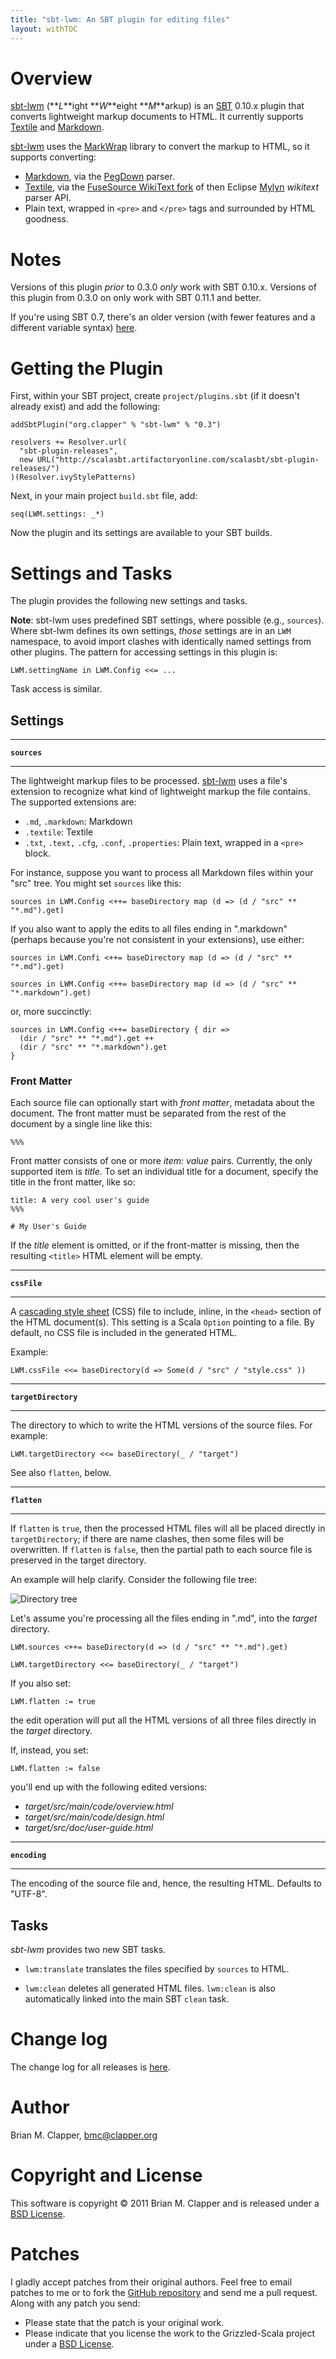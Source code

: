 ```yaml
---
title: "sbt-lwm: An SBT plugin for editing files"
layout: withTOC
---
```


# Overview

[sbt-lwm][] (**_L_**ight **_W_**eight **_M_**arkup) is an [SBT][] 0.10.x
plugin that converts lightweight markup documents to HTML. It currently
supports [Textile][] and [Markdown][].

[sbt-lwm][] uses the [MarkWrap][] library to convert the markup to HTML,
so it supports converting:

* [Markdown][], via the [PegDown][] parser.
* [Textile][], via the [FuseSource WikiText fork][] of then Eclipse
  [Mylyn][] *wikitext* parser API.
* Plain text, wrapped in `<pre>` and `</pre>` tags and surrounded by
  HTML goodness.

# Notes

Versions of this plugin _prior_ to 0.3.0 _only_ work with SBT 0.10.x. Versions
of this plugin from 0.3.0 on only work with SBT 0.11.1 and better.

If you're using SBT 0.7, there's an older version (with fewer features and a
different variable syntax) [here](http://software.clapper.org/sbt-plugins/lwm.html).

# Getting the Plugin

First, within your SBT project, create `project/plugins.sbt` (if it
doesn't already exist) and add the following:

    addSbtPlugin("org.clapper" % "sbt-lwm" % "0.3")

    resolvers += Resolver.url(
      "sbt-plugin-releases",
      new URL("http://scalasbt.artifactoryonline.com/scalasbt/sbt-plugin-releases/")
    )(Resolver.ivyStylePatterns)

Next, in your main project `build.sbt` file, add:

    seq(LWM.settings: _*)

Now the plugin and its settings are available to your SBT builds.

# Settings and Tasks

The plugin provides the following new settings and tasks.

**Note**: sbt-lwm uses predefined SBT settings, where possible (e.g.,
`sources`). Where sbt-lwm defines its own settings, *those*  settings are in an
`LWM` namespace, to avoid import clashes with identically named settings from
other plugins. The pattern for accessing settings in this plugin is:

    LWM.settingName in LWM.Config <<= ...

Task access is similar.

## Settings

---

**`sources`**

---

The lightweight markup files to be processed. [sbt-lwm][] uses a file's
extension to recognize what kind of lightweight markup the file contains.
The supported extensions are:

* `.md`, `.markdown`: Markdown
* `.textile`: Textile
* `.txt`, `.text,` `.cfg`, `.conf`, `.properties`: Plain text, wrapped in
  a `<pre>` block.

For instance, suppose you want to process all Markdown files within your
"src" tree. You might set `sources` like this:

    sources in LWM.Config <++= baseDirectory map (d => (d / "src" ** "*.md").get)

If you also want to apply the edits to all files ending in ".markdown"
(perhaps because you're not consistent in your extensions), use either:

    sources in LWM.Confi <++= baseDirectory map (d => (d / "src" ** "*.md").get)

    sources in LWM.Config <++= baseDirectory map (d => (d / "src" ** "*.markdown").get)
    
or, more succinctly:

    sources in LWM.Config <++= baseDirectory { dir =>
      (dir / "src" ** "*.md").get ++
      (dir / "src" ** "*.markdown").get
    }

### Front Matter

Each source file can optionally start with *front matter*, metadata about
the document. The front matter must be separated from the rest of the
document by a single line like this:

    %%%
    
Front matter consists of one or more *item: value* pairs. Currently, the
only supported item is *title*. To set an individual title for a document,
specify the title in the front matter, like so:

    title: A very cool user's guide
    %%%

    # My User's Guide

If the *title* element is omitted, or if the front-matter is missing, then
the resulting `<title>` HTML element will be empty.

---

**`cssFile`**

---

A [cascading style sheet][] (CSS) file to include, inline, in the `<head>`
section of the HTML document(s). This setting is a Scala `Option` pointing
to a file. By default, no CSS file is included in the generated HTML.

Example:

    LWM.cssFile <<= baseDirectory(d => Some(d / "src" / "style.css" ))


---

**`targetDirectory`**

---

The directory to which to write the HTML versions of the source files.
For example:

    LWM.targetDirectory <<= baseDirectory(_ / "target")

See also `flatten`, below.


---

**`flatten`**

---

If `flatten` is `true`, then the processed HTML files will all be placed
directly in `targetDirectory`; if there are name clashes, then some files
will be overwritten. If `flatten` is `false`, then the partial path to each
source file is preserved in the target directory.

An example will help clarify. Consider the following file tree:
 
![Directory tree](tree.png)

Let's assume you're processing all the files ending in ".md", into the *target*
directory.

    LWM.sources <++= baseDirectory(d => (d / "src" ** "*.md").get)

    LWM.targetDirectory <<= baseDirectory(_ / "target")
    
If you also set:

    LWM.flatten := true

the edit operation will put all the HTML versions of all three files
directly in the *target* directory.

If, instead, you set:

    LWM.flatten := false

you'll end up with the following edited versions:

* _target/src/main/code/overview.html_
* _target/src/main/code/design.html_
* _target/src/doc/user-guide.html_

---

**`encoding`**

---

The encoding of the source file and, hence, the resulting HTML. Defaults
to "UTF-8".

## Tasks

*sbt-lwm* provides two new SBT tasks.

* `lwm:translate` translates the files specified by `sources` to HTML.

* `lwm:clean` deletes all generated HTML files. `lwm:clean`
  is also automatically linked into the main SBT `clean` task.

# Change log

The change log for all releases is [here][changelog].

# Author

Brian M. Clapper, [bmc@clapper.org][]

# Copyright and License

This software is copyright &copy; 2011 Brian M. Clapper and is
released under a [BSD License][].

# Patches

I gladly accept patches from their original authors. Feel free to email
patches to me or to fork the [GitHub repository][] and send me a pull
request. Along with any patch you send:

* Please state that the patch is your original work.
* Please indicate that you license the work to the Grizzled-Scala project
  under a [BSD License][].

[BSD License]: license.html
[sbt-lwm web site]: http://software.clapper.org/sbt-lwm/
[sbt-lwm]: http://software.clapper.org/sbt-lwm/
[Markdown]: http://daringfireball.net/projects/markdown/
[MarkWrap]: http://software.clapper.org/markwrap/
[Markdown SBT Plugin]: http://software.clapper.org/sbt-plugins/markdown.html
[Textile]: http://textile.thresholdstate.com/
[SBT]: https://github.com/harrah/xsbt
[GitHub repository]: http://github.com/bmc/sbt-lwm
[GitHub]: https://github.com/bmc/
[bmc@clapper.org]: mailto:bmc@clapper.org
[changelog]: CHANGELOG.html
[PegDown]: http://pegdown.org
[Mylyn]: http://www.eclipse.org/mylyn/
[cascading style sheet]: http://www.w3.org/Style/CSS/
[FuseSource WikiText fork]: https://github.com/fusesource/wikitext
